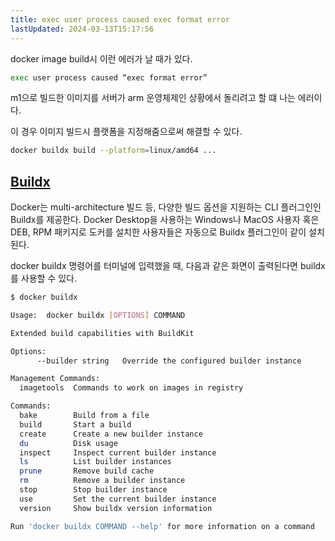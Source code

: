 ```yaml
---
title: exec user process caused exec format error
lastUpdated: 2024-03-13T15:17:56
---
```


docker image build시 이런 에러가 날 때가 있다.

```bash
exec user process caused “exec format error” 
```

m1으로 빌드한 이미지를 서버가 arm 운영체제인 상황에서 돌리려고 할 떄 나는 에러이다.

이 경우 이미지 빌드시 플랫폼을 지정해줌으로써 해결할 수 있다.

```bash
docker buildx build --platform=linux/amd64 ...
```

## [Buildx](https://github.com/docker/buildx)

Docker는 multi-architecture 빌드 등, 다양한 빌드 옵션을 지원하는 CLI 플러그인인 Buildx를 제공한다. Docker Desktop을 사용하는 Windows나 MacOS 사용자 혹은 DEB, RPM 패키지로 도커를 설치한 사용자들은 자동으로 Buildx 플러그인이 같이 설치된다.

docker buildx 명령어를 터미널에 입력했을 때, 다음과 같은 화면이 출력된다면 buildx를 사용할 수 있다.

```bash
$ docker buildx

Usage:  docker buildx [OPTIONS] COMMAND

Extended build capabilities with BuildKit

Options:
      --builder string   Override the configured builder instance

Management Commands:
  imagetools  Commands to work on images in registry

Commands:
  bake        Build from a file
  build       Start a build
  create      Create a new builder instance
  du          Disk usage
  inspect     Inspect current builder instance
  ls          List builder instances
  prune       Remove build cache
  rm          Remove a builder instance
  stop        Stop builder instance
  use         Set the current builder instance
  version     Show buildx version information

Run 'docker buildx COMMAND --help' for more information on a command
```


